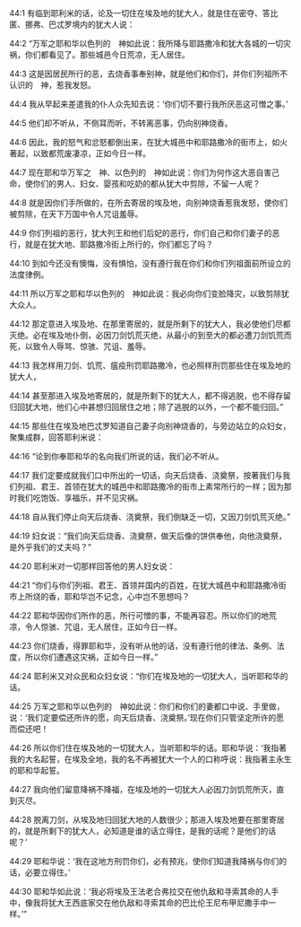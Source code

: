 <a id="1"></a>44:1  有临到耶利米的话，论及一切住在埃及地的犹大人，就是住在密夺、答比匿、挪弗、巴忒罗境内的犹大人说：  

<a id="2"></a>44:2  “万军之耶和华以色列的　神如此说：我所降与耶路撒冷和犹大各城的一切灾祸，你们都看见了。那些城邑今日荒凉，无人居住。  

<a id="3"></a>44:3  这是因居民所行的恶，去烧香事奉别神，就是他们和你们，并你们列祖所不认识的　神，惹我发怒。  

<a id="4"></a>44:4  我从早起来差遣我的仆人众先知去说：‘你们切不要行我所厌恶这可憎之事。’  

<a id="5"></a>44:5  他们却不听从，不侧耳而听，不转离恶事，仍向别神烧香。  

<a id="6"></a>44:6  因此，我的怒气和忿怒都倒出来，在犹大城邑中和耶路撒冷的街市上，如火著起，以致都荒废凄凉，正如今日一样。  

<a id="7"></a>44:7  现在耶和华万军之　神、以色列的　神如此说：你们为何作这大恶自害己命，使你们的男人、妇女、婴孩和吃奶的都从犹大中剪除，不留一人呢？  

<a id="8"></a>44:8  就是因你们手所做的，在所去寄居的埃及地，向别神烧香惹我发怒，使你们被剪除，在天下万国中令人咒诅羞辱。  

<a id="9"></a>44:9  你们列祖的恶行，犹大列王和他们后妃的恶行，你们自己和你们妻子的恶行，就是在犹大地、耶路撒冷街上所行的，你们都忘了吗？  

<a id="10"></a>44:10  到如今还没有懊悔，没有惧怕，没有遵行我在你们和你们列祖面前所设立的法度律例。  

<a id="11"></a>44:11  所以万军之耶和华以色列的　神如此说：我必向你们变脸降灾，以致剪除犹大众人。　  

<a id="12"></a>44:12  那定意进入埃及地、在那里寄居的，就是所剩下的犹大人，我必使他们尽都灭绝。必在埃及地仆倒，必因刀剑饥荒灭绝，从最小的到至大的都必遭刀剑饥荒而死，以致令人辱骂、惊骇、咒诅、羞辱。  

<a id="13"></a>44:13  我怎样用刀剑、饥荒、瘟疫刑罚耶路撒冷，也必照样刑罚那些住在埃及地的犹大人，  

<a id="14"></a>44:14  甚至那进入埃及地寄居的，就是所剩下的犹大人，都不得逃脱，也不得存留归回犹大地，他们心中甚想归回居住之地；除了逃脱的以外，一个都不能归回。”  

<a id="15"></a>44:15  那些住在埃及地巴忒罗知道自己妻子向别神烧香的，与旁边站立的众妇女，聚集成群，回答耶利米说：  

<a id="16"></a>44:16  “论到你奉耶和华的名向我们所说的话，我们必不听从。  

<a id="17"></a>44:17  我们定要成就我们口中所出的一切话，向天后烧香、浇奠祭，按著我们与我们列祖、君王、首领在犹大的城邑中和耶路撒冷的街市上素常所行的一样；因为那时我们吃饱饭、享福乐，并不见灾祸。  

<a id="18"></a>44:18  自从我们停止向天后烧香、浇奠祭，我们倒缺乏一切，又因刀剑饥荒灭绝。”  

<a id="19"></a>44:19  妇女说：“我们向天后烧香、浇奠祭，做天后像的饼供奉他，向他浇奠祭，是外乎我们的丈夫吗？”  

<a id="20"></a>44:20  耶利米对一切那样回答他的男人妇女说：  

<a id="21"></a>44:21  “你们与你们列祖、君王、首领并国内的百姓，在犹大城邑中和耶路撒冷街市上所烧的香，耶和华岂不记念，心中岂不思想吗？  

<a id="22"></a>44:22  耶和华因你们所作的恶，所行可憎的事，不能再容忍。所以你们的地荒凉，令人惊骇、咒诅，无人居住，正如今日一样。  

<a id="23"></a>44:23  你们烧香，得罪耶和华，没有听从他的话，没有遵行他的律法、条例、法度，所以你们遭遇这灾祸，正如今日一样。”  

<a id="24"></a>44:24  耶利米又对众民和众妇女说：“你们在埃及地的一切犹大人，当听耶和华的话。  

<a id="25"></a>44:25  万军之耶和华以色列的　神如此说：你们和你们的妻都口中说、手里做，说：‘我们定要偿还所许的愿，向天后烧香、浇奠祭。’现在你们只管坚定所许的愿而偿还吧！  

<a id="26"></a>44:26  所以你们住在埃及地的一切犹大人，当听耶和华的话。耶和华说：‘我指著我的大名起誓，在埃及全地，我的名不再被犹大一个人的口称呼说：我指著主永生的耶和华起誓。  

<a id="27"></a>44:27  我向他们留意降祸不降福，在埃及地的一切犹大人必因刀剑饥荒所灭，直到灭尽。  

<a id="28"></a>44:28  脱离刀剑，从埃及地归回犹大地的人数很少；那进入埃及地要在那里寄居的，就是所剩下的犹大人，必知道是谁的话立得住，是我的话呢？是他们的话呢？’  

<a id="29"></a>44:29  耶和华说：‘我在这地方刑罚你们，必有预兆，使你们知道我降祸与你们的话，必要立得住。’  

<a id="30"></a>44:30  耶和华如此说：‘我必将埃及王法老合弗拉交在他仇敌和寻索其命的人手中，像我将犹大王西底家交在他仇敌和寻索其命的巴比伦王尼布甲尼撒手中一样。’”  
